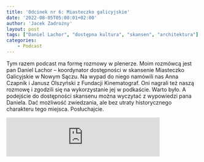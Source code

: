 ```yaml
---
title: 'Odcinek nr 6: Miasteczko galicyjskie'
date: '2022-08-05T05:00:01+02:00'
author: 'Jacek Zadrożny'
layout: post
tags: ["Daniel Lachor", "dostępna kultura", "skansen", "architektura"]
categories:
    - Podcast
---
```

Tym razem podcast ma formę rozmowy w plenerze. Moim rozmówcą jest pan Daniel Lachor – koordynator dostępności w skansenie Miasteczko Galicyjskie w Nowym Sączu. Na wypad do niego namówili nas Anna Czapnik i Janusz Olszyński z Fundacji Kinematograf. Oni nagrali też naszą rozmowę i zgodzili się na wykorzystanie jej w podkaście. Warto było. A podejście do dostępności skansenu można wyczytać z wypowiedzi pana Daniela. Dać możliwość zwiedzania, ale bez utraty historycznego charakteru tego miejsca. Posłuchajcie.


<iframe src="https://anchor.fm/jaczad/embed/episodes/Miasteczko-galicyjskie-e1m3fl5" height="102px" width="400px" frameborder="0" scrolling="no"></iframe>